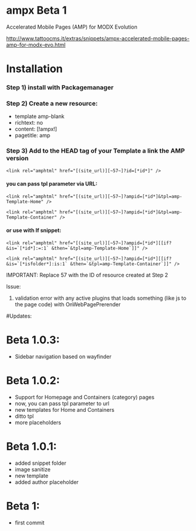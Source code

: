 # ampx Beta 1
Accelerated Mobile Pages (AMP) for  MODX Evolution

http://www.tattoocms.it/extras/snippets/ampx-accelerated-mobile-pages-amp-for-modx-evo.html

# Installation 

### Step 1) install with Packagemanager 

### Step 2) Create a new resource: 

* template amp-blank
* richtext: no
* content: [!ampx!]
* pagetitle: amp

### Step 3) Add to the HEAD tag of your Template a link the AMP version

```<link rel="amphtml" href="[(site_url)][~57~]?id=[*id*]" />```

#### you can pass tpl parameter via URL:
 ```<link rel="amphtml" href="[(site_url)][~57~]?ampid=[*id*]&tpl=amp-Template-Home" />```
 
```<link rel="amphtml" href="[(site_url)][~57~]?ampid=[*id*]&tpl=amp-Template-Container" />```
####  or use with If snippet:
```<link rel="amphtml" href="[(site_url)][~57~]?ampid=[*id*][[if? &is=`[*id*]:=:1` &then=`&tpl=amp-Template-Home`]]" />``` 

 ```<link rel="amphtml" href="[(site_url)][~57~]?ampid=[*id*][[if? &is=`[*isfolder*]:is:1` &then=`&tpl=amp-Template-Container`]]" />```


IMPORTANT: Replace 57 with the ID of resource created at Step 2


Issue:

1) validation error with any active plugins that loads something (like js to the page code) with OnWebPagePrerender

#Updates:

# Beta 1.0.3: 

* Sidebar navigation based on wayfinder

# Beta 1.0.2: 

* Support for Homepage and Containers (category) pages
* now, you can pass tpl parameter to url
* new templates for Home and Containers
* ditto tpl
* more placeholders

# Beta 1.0.1: 

* added snippet folder
* image sanitize
* new template
* added author placeholder

# Beta 1: 

* first commit
